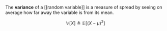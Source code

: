The **variance** of a [[random variable]] is a measure of spread by seeing on average how far away the variable is from its mean.

$$
\mathbb{V}[X] \triangleq \mathbb{E}\left[(X - \mu)^2\right]
$$